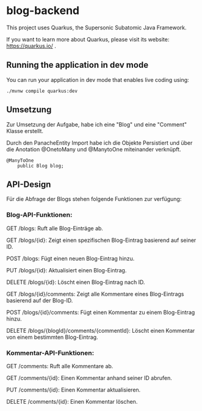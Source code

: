 # blog-backend

This project uses Quarkus, the Supersonic Subatomic Java Framework.

If you want to learn more about Quarkus, please visit its website: https://quarkus.io/ .

## Running the application in dev mode

You can run your application in dev mode that enables live coding using:
```shell script
./mvnw compile quarkus:dev

```

## Umsetzung

Zur Umsetzung der Aufgabe, habe ich eine "Blog" und eine "Comment" Klasse erstellt.

Durch den PanacheEntity Import habe ich die Objekte Persistiert und über die Anotation @OnetoMany und @ManytoOne miteinander verknüpft.

```
@ManyToOne
    public Blog blog;

```
## API-Design

Für die Abfrage der Blogs stehen folgende Funktionen zur verfügung:

### Blog-API-Funktionen:
GET /blogs: Ruft alle Blog-Einträge ab.

GET /blogs/{id}: Zeigt einen spezifischen Blog-Eintrag basierend auf seiner ID.

POST /blogs: Fügt einen neuen Blog-Eintrag hinzu.

PUT /blogs/{id}: Aktualisiert einen Blog-Eintrag.

DELETE /blogs/{id}: Löscht einen Blog-Eintrag nach ID.

GET /blogs/{id}/comments: Zeigt alle Kommentare eines Blog-Eintrags basierend auf der Blog-ID.

POST /blogs/{id}/comments: Fügt einen Kommentar zu einem Blog-Eintrag hinzu.

DELETE /blogs/{blogId}/comments/{commentId}: Löscht einen Kommentar von einem bestimmten Blog-Eintrag.

### Kommentar-API-Funktionen:
GET /comments: Ruft alle Kommentare ab.

GET /comments/{id}: Einen Kommentar anhand seiner ID abrufen.

PUT /comments/{id}: Einen Kommentar aktualisieren.

DELETE /comments/{id}: Einen Kommentar löschen.

